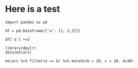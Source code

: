 # Here is a test

```python?example=something
import pandas as pd

df = pd.DataFrame({'a': [1, 2,3]})

df['a'] +=3
```

```r?something
library(dpylr)
data(mtcars)

mtcars %>% filter(a == b) %>% mutate(b = 10, c = 20, d=30)
```